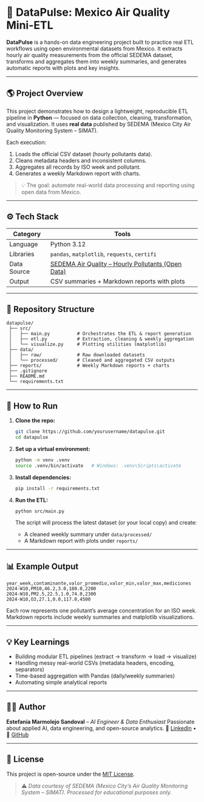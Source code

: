 # 🐍 DataPulse: Mexico Air Quality Mini-ETL

**DataPulse** is a hands-on data engineering project built to practice real ETL workflows using open environmental datasets from Mexico. It extracts hourly air quality measurements from the official SEDEMA dataset, transforms and aggregates them into weekly summaries, and generates automatic reports with plots and key insights.

---

## 🌎 Project Overview

This project demonstrates how to design a lightweight, reproducible ETL pipeline in **Python** — focused on data collection, cleaning, transformation, and visualization. It uses **real data** published by SEDEMA (Mexico City Air Quality Monitoring System – SIMAT).

Each execution:

1. Loads the official CSV dataset (hourly pollutants data).
2. Cleans metadata headers and inconsistent columns.
3. Aggregates all records by ISO week and pollutant.
4. Generates a weekly Markdown report with charts.

> 💡 The goal: automate real-world data processing and reporting using open data from Mexico.

---

## ⚙️ Tech Stack

| Category    | Tools                                                                                                               |
| ----------- | ------------------------------------------------------------------------------------------------------------------- |
| Language    | Python 3.12                                                                                                         |
| Libraries   | `pandas`, `matplotlib`, `requests`, `certifi`                                                                       |
| Data Source | [SEDEMA Air Quality – Hourly Pollutants (Open Data)](https://aire.cdmx.gob.mx/descargas/Opendata/anuales_horarios/) |
| Output      | CSV summaries + Markdown reports with plots                                                                         |

---

## 📂 Repository Structure

```
datapulse/
 ├── src/
 │   ├── main.py          # Orchestrates the ETL & report generation
 │   ├── etl.py           # Extraction, cleaning & weekly aggregation
 │   └── visualize.py     # Plotting utilities (matplotlib)
 ├── data/
 │   ├── raw/             # Raw downloaded datasets
 │   └── processed/       # Cleaned and aggregated CSV outputs
 ├── reports/             # Weekly Markdown reports + charts
 ├── .gitignore
 ├── README.md
 └── requirements.txt
```

---

## 🚀 How to Run

1. **Clone the repo:**

   ```bash
   git clone https://github.com/yourusername/datapulse.git
   cd datapulse
   ```

2. **Set up a virtual environment:**

   ```bash
   python -m venv .venv
   source .venv/bin/activate   # Windows: .venv\Scripts\activate
   ```

3. **Install dependencies:**

   ```bash
   pip install -r requirements.txt
   ```

4. **Run the ETL:**

   ```bash
   python src/main.py
   ```

   The script will process the latest dataset (or your local copy) and create:

   * A cleaned weekly summary under `data/processed/`
   * A Markdown report with plots under `reports/`

---

## 📊 Example Output

```csv
year_week,contaminante,valor_promedio,valor_min,valor_max,mediciones
2024-W10,PM10,46.2,3.0,180.0,2200
2024-W10,PM2.5,22.5,1.0,74.0,2300
2024-W10,O3,27.1,0.0,117.0,4500
```

Each row represents one pollutant’s average concentration for an ISO week. Markdown reports include weekly summaries and matplotlib visualizations.

---

## 💡 Key Learnings

* Building modular ETL pipelines (extract → transform → load → visualize)
* Handling messy real-world CSVs (metadata headers, encoding, separators)
* Time-based aggregation with Pandas (daily/weekly summaries)
* Automating simple analytical reports


---

## 👩‍💻 Author

**Estefanía Marmolejo Sandoval** – *AI Engineer & Data Enthusiast*
Passionate about applied AI, data engineering, and open-source analytics.
💼 [LinkedIn](https://www.linkedin.com/in/estefania-marmolejo/) • 🐙 [GitHub](https://github.com/estefaniams-han)

---

## 📜 License

This project is open-source under the [MIT License](LICENSE).

> ⚠️ *Data courtesy of SEDEMA (Mexico City’s Air Quality Monitoring System – SIMAT). Processed for educational purposes only.*

